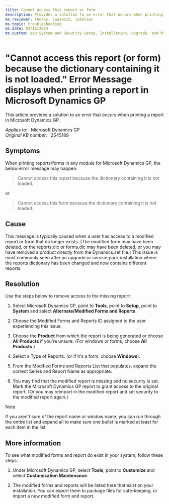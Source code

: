 ```yaml
---
title: Cannot access this report or form
description: Provides a solution to an error that occurs when printing a report in Microsoft Dynamics GP.
ms.reviewer: theley, cwaswick, jakelaux
ms.topic: troubleshooting
ms.date: 03/13/2024
ms.custom: sap:System and Security Setup, Installation, Upgrade, and Migrations
---
```

# "Cannot access this report (or form) because the dictionary containing it is not loaded." Error Message displays when printing a report in Microsoft Dynamics GP

This article provides a solution to an error that occurs when printing a report in Microsoft Dynamics GP.

_Applies to:_ &nbsp; Microsoft Dynamics GP  
_Original KB number:_ &nbsp; 2545189

## Symptoms

When printing reports/forms in any module for Microsoft Dynamics GP, the below error message may happen:

> Cannot access this report because the dictionary containing it is not loaded.

or

> Cannot access this form because the dictionary containing it is not loaded.

## Cause

This message is typically caused when a user has access to a modified report or form that no longer exists. (The modified form may have been deleted, or the reports.dic or forms.dic may have been deleted, or you may have removed a product directly from the Dynamics.set file.) This issue is most commonly seen after an upgrade or service pack installation where the reports dictionary has been changed and now contains different reports.

## Resolution

Use the steps below to remove access to the missing report:

1. Select Microsoft Dynamics GP, point to **Tools**, point to **Setup**, point to **System** and select **Alternate/Modified Forms and Reports**.

2. Choose the Modified Forms and Reports ID assigned to the user experiencing this issue.

3. Choose the **Product** from which the report is being generated or choose **All Products** if you're unsure. (For windows or forms, choose **All Products**.)

4. Select a Type of Reports. (or if it's a form, choose **Windows**).

5. From the Modified Forms and Reports List that populates, expand the correct Series and Report Name as appropriate.

6. You may find that the modified report is missing and no security is set. Mark the Microsoft Dynamics GP report to grant access to the original report. (Or you may reimport in the modified report and set security to the modified report again.)

> [!NOTE]
> If you aren't sure of the report name or window name, you can run through the entire list and expand all to make sure one bullet is marked at least for each item in the list.

## More information

To see what modified forms and report do exist in your system, follow these steps:

1. Under Microsoft Dynamics GP, select **Tools**, point to **Customize** and select **Customization Maintenance**.

2. The modified forms and reports will be listed here that exist on your installation. You can export them to package files for safe-keeping, or import a new modified form and report.
